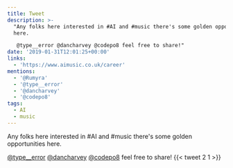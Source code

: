 ```yaml
---
title: Tweet
description: >-
  "Any folks here interested in #AI and #music there's some golden opportunities
  here.

   @type__error @dancharvey @codepo8 feel free to share!"
date: '2019-01-31T12:01:25+00:00'
links:
  - 'https://www.aimusic.co.uk/career'
mentions:
  - '@Rumyra'
  - '@type__error'
  - '@dancharvey'
  - '@codepo8'
tags:
  - AI
  - music
---
```

Any folks here interested in #AI and #music there's some golden opportunities here.

 [@type__error](https://twitter.com/@type__error) [@dancharvey](https://twitter.com/@dancharvey) [@codepo8](https://twitter.com/@codepo8) feel free to share!
      {{< tweet 2 1 >}}
    
